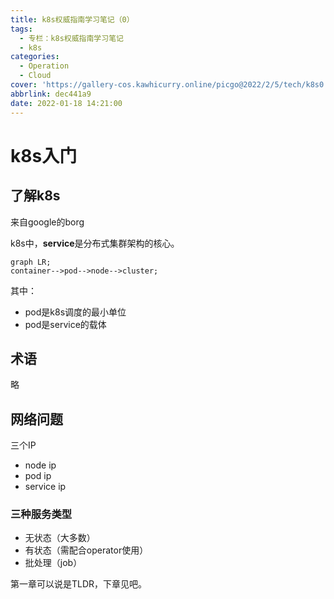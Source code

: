```yaml
---
title: k8s权威指南学习笔记（0）
tags:
  - 专栏：k8s权威指南学习笔记
  - k8s
categories:
  - Operation
  - Cloud
cover: 'https://gallery-cos.kawhicurry.online/picgo@2022/2/5/tech/k8s0.png'
abbrlink: dec441a9
date: 2022-01-18 14:21:00
---
```


# k8s入门

## 了解k8s

来自google的borg

k8s中，**service**是分布式集群架构的核心。

```mermaid
graph LR;
container-->pod-->node-->cluster;
```

其中：

- pod是k8s调度的最小单位
- pod是service的载体

## 术语

略

## 网络问题

三个IP

- node ip
- pod ip
- service ip

### 三种服务类型

- 无状态（大多数）
- 有状态（需配合operator使用）
- 批处理（job）



第一章可以说是TLDR，下章见吧。
